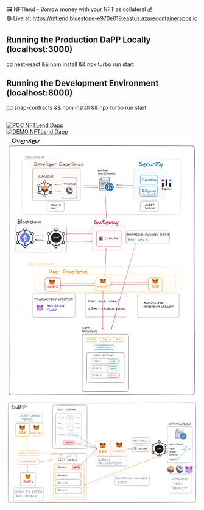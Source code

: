 🖼️ NFTlend - Borrow money with your NFT as collateral 💰  
🟢  Live at: https://nftlend.bluestone-e970e019.eastus.azurecontainerapps.io

## Running the Production DaPP Locally (localhost:3000)
cd nest-react && npm install && npx turbo run start

## Running the Development Environment (localhost:8000)
cd snap-contracts && npm install && npx turbo run start
## 

[![POC NFTLend Dapp](http://img.youtube.com/vi/sSq6okklBQ4/0.jpg)](https://www.youtube.com/watch?v=sSq6okklBQ4 "Click to play on YouTube")  
[![DEMO NFTLend Dapp](https://cdn.loom.com/sessions/thumbnails/90582b737d1641f2abd05c71b9abeb5f-full-1708986013367.jpg)](https://www.loom.com/share/90582b737d1641f2abd05c71b9abeb5f "Click to play")  
![Consensys Products Overview](/consensys-overview.png)  
![NTFLend Dapp POC Overview](/dapp-overview.png)
